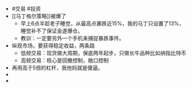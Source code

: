 - #交易 #投资
- [[马丁格尔策略]]被爆了
	- 早上6点半趁老子睡觉，从最高点暴跌近15%，我的马丁只设置了13%，睡觉补不了保证金遂爆仓。
	- 教训：一定要另外一个手机来捕捉暴跌事件。
- 纵观市场，要获得稳定收益，两条路
	- 低频交易：现货做大周期，保底两年起步，只做长牛品种比如纳指比特币
	- 高频交易：核心是回撤控制，敞口控制
- 再用高于5倍的杠杆，我他妈就是傻逼。
-
-